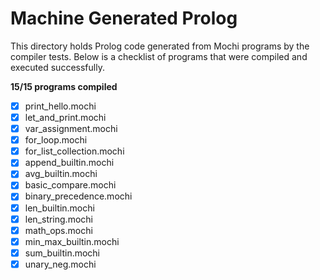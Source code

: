 # Machine Generated Prolog

This directory holds Prolog code generated from Mochi programs by the compiler tests.
Below is a checklist of programs that were compiled and executed successfully.

**15/15 programs compiled**

- [x] print_hello.mochi
- [x] let_and_print.mochi
- [x] var_assignment.mochi
- [x] for_loop.mochi
- [x] for_list_collection.mochi
- [x] append_builtin.mochi
- [x] avg_builtin.mochi
- [x] basic_compare.mochi
- [x] binary_precedence.mochi
- [x] len_builtin.mochi
- [x] len_string.mochi
- [x] math_ops.mochi
- [x] min_max_builtin.mochi
- [x] sum_builtin.mochi
- [x] unary_neg.mochi
